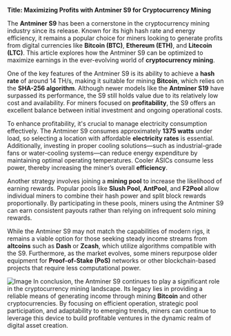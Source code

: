 **Title: Maximizing Profits with Antminer S9 for Cryptocurrency Mining**

The **Antminer S9** has been a cornerstone in the cryptocurrency mining industry since its release. Known for its high hash rate and energy efficiency, it remains a popular choice for miners looking to generate profits from digital currencies like **Bitcoin (BTC)**, **Ethereum (ETH)**, and **Litecoin (LTC)**. This article explores how the Antminer S9 can be optimized to maximize earnings in the ever-evolving world of **cryptocurrency mining**.

One of the key features of the Antminer S9 is its ability to achieve a **hash rate** of around 14 TH/s, making it suitable for mining **Bitcoin**, which relies on the **SHA-256 algorithm**. Although newer models like the **Antminer S19** have surpassed its performance, the S9 still holds value due to its relatively low cost and availability. For miners focused on **profitability**, the S9 offers an excellent balance between initial investment and ongoing operational costs.

To enhance profitability, it's crucial to manage electricity consumption effectively. The Antminer S9 consumes approximately **1375 watts** under load, so selecting a location with affordable **electricity rates** is essential. Additionally, investing in proper cooling solutions—such as industrial-grade fans or water-cooling systems—can reduce energy expenditure by maintaining optimal operating temperatures. Cooler ASICs consume less power, thereby increasing the miner’s overall **efficiency**.

Another strategy involves joining a **mining pool** to increase the likelihood of earning rewards. Popular pools like **Slush Pool**, **AntPool**, and **F2Pool** allow individual miners to combine their hash power and split block rewards proportionally. By participating in these pools, miners using the Antminer S9 can earn consistent payouts rather than relying on infrequent solo mining rewards.

While the Antminer S9 may not match the capabilities of modern rigs, it remains a viable option for those seeking steady income streams from **altcoins** such as **Dash** or **Zcash**, which utilize algorithms compatible with the S9. Furthermore, as the market evolves, some miners repurpose older equipment for **Proof-of-Stake (PoS)** networks or other blockchain-based projects that require less computational power.


![Image](https://github.com/user-attachments/assets/b8266eee-691e-4ee1-99ef-bfa10d234fd4)
In conclusion, the Antminer S9 continues to play a significant role in the cryptocurrency mining landscape. Its legacy lies in providing a reliable means of generating income through mining **Bitcoin** and other cryptocurrencies. By focusing on efficient operation, strategic pool participation, and adaptability to emerging trends, miners can continue to leverage this device to build profitable ventures in the dynamic realm of digital asset creation.